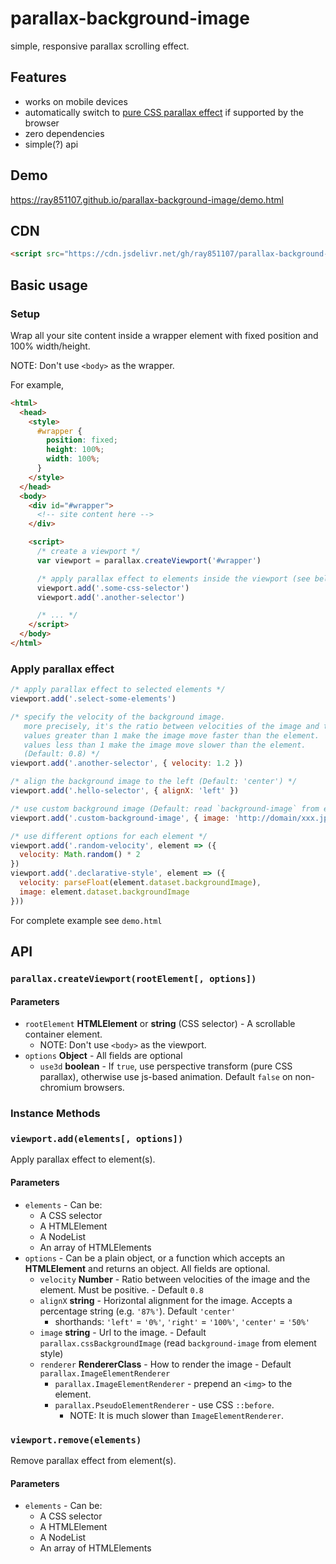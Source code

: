 # parallax-background-image

simple, responsive parallax scrolling effect.

## Features

- works on mobile devices
- automatically switch to [pure CSS parallax effect](https://keithclark.co.uk/articles/pure-css-parallax-websites/) if supported by the browser
- zero dependencies
- simple(?) api

## Demo

<https://ray851107.github.io/parallax-background-image/demo.html>

## CDN

```html
<script src="https://cdn.jsdelivr.net/gh/ray851107/parallax-background-image@v2.3.1/parallax-background-image.min.js"></script>
```

## Basic usage

### Setup

Wrap all your site content inside a wrapper element with fixed position and 100% width/height.

NOTE: Don't use `<body>` as the wrapper.

For example,

<!-- prettier-ignore -->
```html
<html>
  <head>
    <style>
      #wrapper {
        position: fixed;
        height: 100%;
        width: 100%;
      }
    </style>
  </head>
  <body>
    <div id="#wrapper">
      <!-- site content here -->  
    </div>

    <script>
      /* create a viewport */
      var viewport = parallax.createViewport('#wrapper')

      /* apply parallax effect to elements inside the viewport (see below) */
      viewport.add('.some-css-selector')
      viewport.add('.another-selector')

      /* ... */
    </script>
  </body>
</html>
```

### Apply parallax effect

```javascript
/* apply parallax effect to selected elements */
viewport.add('.select-some-elements')

/* specify the velocity of the background image.
   more precisely, it's the ratio between velocities of the image and the element.
   values greater than 1 make the image move faster than the element.
   values less than 1 make the image move slower than the element.
   (Default: 0.8) */
viewport.add('.another-selector', { velocity: 1.2 })

/* align the background image to the left (Default: 'center') */
viewport.add('.hello-selector', { alignX: 'left' })

/* use custom background image (Default: read `background-image` from element style) */
viewport.add('.custom-background-image', { image: 'http://domain/xxx.jpg' })

/* use different options for each element */
viewport.add('.random-velocity', element => ({
  velocity: Math.random() * 2
})
viewport.add('.declarative-style', element => ({
  velocity: parseFloat(element.dataset.backgroundImage),
  image: element.dataset.backgroundImage
}))
```

For complete example see `demo.html`

## API

### `parallax.createViewport(rootElement[, options])`

#### Parameters

- `rootElement` **HTMLElement** or **string** (CSS selector) - A scrollable container element.
  - NOTE: Don't use `<body>` as the viewport.
- `options` **Object** - All fields are optional
  - `use3d` **boolean** - If `true`, use perspective transform (pure CSS parallax), otherwise use js-based animation. Default `false` on non-chromium browsers.

### Instance Methods

### `viewport.add(elements[, options])`

Apply parallax effect to element(s).

#### Parameters

- `elements` - Can be:
  - A CSS selector
  - A HTMLElement
  - A NodeList
  - An array of HTMLElements
- `options` - Can be a plain object, or a function which accepts an **HTMLElement** and returns an object. All fields are optional.
  - `velocity` **Number** - Ratio between velocities of the image and the element. Must be positive. - Default `0.8`
  - `alignX` **string** - Horizontal alignment for the image. Accepts a percentage string (e.g. `'87%'`). Default `'center'`
    - shorthands: `'left'` = `'0%'`, `'right'` = `'100%'`, `'center'` = `'50%'`
  - `image` **string** - Url to the image. - Default `parallax.cssBackgroundImage` (read `background-image` from element style)
  - `renderer` **RendererClass** - How to render the image - Default `parallax.ImageElementRenderer`
    - `parallax.ImageElementRenderer` - prepend an `<img>` to the element.
    - `parallax.PseudoElementRenderer` - use CSS `::before`.
      - NOTE: It is much slower than `ImageElementRenderer`.

### `viewport.remove(elements)`

Remove parallax effect from element(s).

#### Parameters

- `elements` - Can be:
  - A CSS selector
  - A HTMLElement
  - A NodeList
  - An array of HTMLElements
